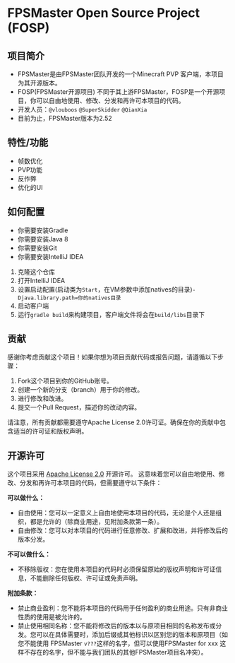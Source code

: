 # FPSMaster Open Source Project (FOSP)
## 项目简介
* FPSMaster是由FPSMaster团队开发的一个Minecraft PVP 客户端，本项目为其开源版本。
* FOSP(FPSMaster开源项目) 不同于其上游FPSMaster，FOSP是一个开源项目，你可以自由地使用、修改、分发和再许可本项目的代码。
* 开发人员：`@vlouboos` `@SuperSkidder` `@QianXia`
* 目前为止，FPSMaster版本为2.52
## 特性/功能
* 帧数优化
* PVP功能
* 反作弊
* 优化的UI
## 如何配置
* 你需要安装Gradle
* 你需要安装Java 8
* 你需要安装Git
* 你需要安装IntelliJ IDEA
1. 克隆这个仓库
2. 打开IntelliJ IDEA
3. 设置启动配置(启动类为`Start`，在VM参数中添加natives的目录)`-Djava.library.path=你的natives目录`
4. 启动客户端
5. 运行`gradle build`来构建项目，客户端文件将会在`build/libs`目录下

## 贡献

感谢你考虑贡献这个项目！如果你想为项目贡献代码或报告问题，请遵循以下步骤：

1. Fork这个项目到你的GitHub账号。
2. 创建一个新的分支（branch）用于你的修改。
3. 进行修改和改进。
4. 提交一个Pull Request，描述你的改动内容。

请注意，所有贡献都需要遵守Apache License 2.0许可证。确保在你的贡献中包含适当的许可证和版权声明。

## 开源许可

这个项目采用 [Apache License 2.0](https://www.apache.org/licenses/LICENSE-2.0) 开源许可。
这意味着您可以自由地使用、修改、分发和再许可本项目的代码，但需要遵守以下条件：

**可以做什么：**
- 自由使用：您可以一定意义上自由地使用本项目的代码，无论是个人还是组织，都是允许的（除商业用途，见附加条款第一条）。
- 自由修改：您可以对本项目的代码进行任意修改、扩展和改进，并将修改后的版本分发。

**不可以做什么：**
- 不移除版权：您在使用本项目的代码时必须保留原始的版权声明和许可证信息，不能删除任何版权、许可证或免责声明。

**附加条款：**
- 禁止商业盈利：您不能将本项目的代码用于任何盈利的商业用途。只有非商业性质的使用是被允许的。
- 禁止使用相同名称：您不能将修改后的版本以与原项目相同的名称发布或分发。您可以在具体需要时，添加后缀或其他标识以区别您的版本和原项目（如您不能使用 FPSMaster `v???`这样的名字，但可以使用FPSMaster for xxx 这样不存在的名字，但不能与我们团队的其他FPSMaster项目名冲突）。
